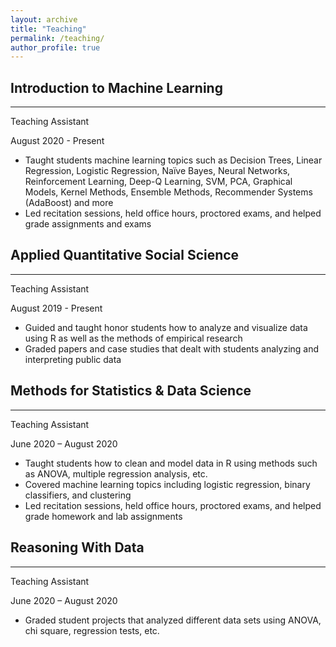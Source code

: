 ```yaml
---
layout: archive
title: "Teaching"
permalink: /teaching/
author_profile: true
---
```


## Introduction to Machine Learning
------
Teaching Assistant

August 2020 - Present
  * Taught students machine learning topics such as Decision Trees, Linear Regression, Logistic Regression, Naïve Bayes, Neural Networks, Reinforcement Learning, Deep-Q Learning, SVM, PCA, Graphical Models, Kernel Methods, Ensemble Methods, Recommender Systems (AdaBoost) and more
  * Led recitation sessions, held office hours, proctored exams, and helped grade assignments and exams

## Applied Quantitative Social Science
------
Teaching Assistant

August 2019 - Present
  * Guided and taught honor students how to analyze and visualize data using R as well as the methods of empirical research 
  * Graded papers and case studies that dealt with students analyzing and interpreting public data

## Methods for Statistics & Data Science
------
Teaching Assistant

June 2020 – August 2020
  * Taught students how to clean and model data in R using methods such as ANOVA, multiple regression analysis, etc.
  * Covered machine learning topics including logistic regression, binary classifiers, and clustering
  * Led recitation sessions, held office hours, proctored exams, and helped grade homework and lab assignments

## Reasoning With Data
------
Teaching Assistant

June 2020 – August 2020
  * Graded student projects that analyzed different data sets using ANOVA, chi square, regression tests, etc.
